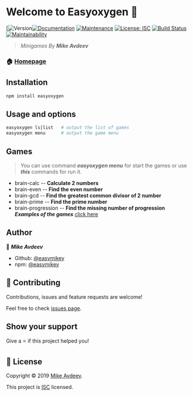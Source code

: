 # Welcome to Easyoxygen 👋
[![Version](https://img.shields.io/npm/v/easyoxygen)[![Documentation](https://img.shields.io/badge/documentation-yes-brightgreen.svg)](https://github.com/easymikey/easyoxygen#readme)   [![Maintenance](https://img.shields.io/badge/Maintained%3F-yes-green.svg)](https://github.com/easymikey/frontend-project-lvl1/graphs/commit-activity)  [![License: ISC](https://img.shields.io/badge/License-ISC-yellow.svg)](https://github.com/easymikey/easyoxygen/blob/master/LICENSE) [![Build Status](https://travis-ci.org/easymikey/frontend-project-lvl1.svg?branch=master)](https://travis-ci.org/easymikey/frontend-project-lvl1) [![Maintainability](https://api.codeclimate.com/v1/badges/bbacee2ad63205461ccb/maintainability)](https://codeclimate.com/github/easymikey/frontend-project-lvl1/maintainability)

> _Minigames By_ ***Mike Avdeev***

### 🏠 [Homepage](https://github.com/easymikey/easyoxygen#readme)

##  Installation

```bash
npm install easyoxygen
```

## Usage and options

```bash
easyoxygen ls|list   # output the list of games
easyoxygen menu      # output the game menu
```

##  Games  
> You can use command ***easyoxygen menu*** for start the games  or use ***this*** commands for run it.
* brain-calc --  **Calculate 2 numbers**
* brain-even -- **Find the even number**
 * brain-gcd -- **Find the greatest common divisor of 2 number** 
* brain-prime -- **Find the prime number**
* brain-progression  -- **Find the missing number of progression**
***Examples of the games***    [click here](https://asciinema.org/a/261448)

## Author

👤 _**Mike Avdeev**_

* Github: [@easymikey](https://github.com/easymikey)
* npm: [@easymikey](https://www.npmjs.com/~easymikey)


## 🤝 Contributing

Contributions, issues and feature requests are welcome!

Feel free to check [issues page](https://github.com/easymikey/easyoxygen/issues).

## Show your support

Give a ⭐️ if this project helped you!


## 📝 License

Copyright © 2019 [Mike Avdeev](https://github.com/easymikey).

This project is [ISC](https://github.com/easymikey/easyoxygen/blob/master/LICENSE) licensed.